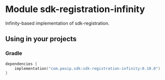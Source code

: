 # Module sdk-registration-infinity

Infinity-based implementation of sdk-registration.

## Using in your projects

### Gradle

```kotlin
dependencies {
    implementation("com.pexip.sdk:sdk-registration-infinity:0.10.0")
}
```
